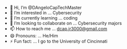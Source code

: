 - 👋 Hi, I’m @DAngeloCapTechMaster
- 👀 I’m interested in ... Cybersecurity
- 🌱 I’m currently learning ... coding
- 💞️ I’m looking to collaborate on ... Cybersecurity majors
- 📫 How to reach me ... dcap.jr3000@gmail.com
- 😄 Pronouns: ... He/Him
- ⚡ Fun fact: ... I go to the University of Cincinnati

<!---
DAngeloCapTechMaster/DAngeloCapTechMaster is a ✨ special ✨ repository because its `README.md` (this file) appears on your GitHub profile.
You can click the Preview link to take a look at your changes.
--->
